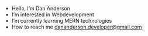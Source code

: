 - Hello, I’m Dan Anderson
- I’m interested in Webdevelopment
- I’m currently learning MERN technologies
- How to reach me dananderson.developer@gmail.com

<!---
danandersondeveloper/danandersondeveloper is a ✨ special ✨ repository because its `README.md` (this file) appears on your GitHub profile.
You can click the Preview link to take a look at your changes.
--->
